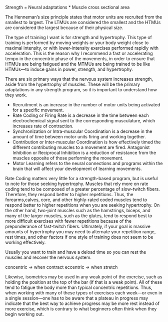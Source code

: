 Strength = Neural adaptations * Muscle cross sectional area

The Henneman’s size principle states that motor units are recruited from the smallest to largest. The LTMUs are considered the smallest and the HTMUs are considered the largest because of their physical size.

The type of training I want is for strength and hypertrophy. This type of training is performed by moving weights or your body weight close to maximal intensity, or with lower-intensity exercises performed rapidly with acceleration. This is the reason why I recommend a fast or accelerating tempo in the concentric phase of the movements, in order to ensure that HTMUs are being fatigued and the MTMUs are being trained to be like HTMUs—to induce gains in power, strength, and hypertrophy.

There are six primary ways that the nervous system increases strength, aside from the hypertrophy of muscles. These will be the primary adaptations in any strength program, so it is important to understand how they work.
- Recruitment is an increase in the number of motor units being
activated for a specific movement.
- Rate Coding or Firing Rate is a decrease in the time between
each electrochemical signal sent to the corresponding
musculature, which increases rate of contraction.
- Synchronization or Intra-muscular Coordination is a decrease
in the amount of time between motor units firing and working
together.
- Contribution or Inter-muscular Coordination is how effectively
timed the different contributing muscles to a movement are fired.
Antagonist Inhibition or Reciprocal Inhibition is a reduction of
resistance from the muscles opposite of those performing the
movement.
- Motor Learning refers to the neural connections and programs
within the brain that will affect your development of learning
movements.

Rate Coding matters very little for a strength-based program, but is useful to note for those seeking hypertrophy. Muscles that rely more on rate coding tend to be composed of a greater percentage of slow-twitch fibers. Therefore, they respond better to higher repetitions. Thus, the forearms,calves, core, and other highly-rated coded muscles tend to respond better to higher repetitions when you are seeking hypertrophy. On the other hand, two-joint muscles such as the hamstrings, biceps, and many of the larger muscles, such as the glutes, tend to respond best to more difficult exercises with fewer repetitions because of the preponderance of fast-twitch fibers. Ultimately, if your goal is massive amounts of hypertrophy you may need to alternate your repetition range, rest times, and other factors if one style of training does not seem to be working effectively.

Usually you want to train and have a deload time so you can rest the muscles and recover the nervous system.

concentric -> when contract
eccentric -> when stretch

Likewise, isometrics may be used in any weak point of the exercise, such as holding the position at the top of the bar (if that is a weak point). All of these tend to fatigue the body more than typical concentric repetitions. Thus, when working with many of these types of exercises each week—or even in a single session—one has to be aware that a plateau in progress may indicate that the best way to achieve progress may be more rest instead of more exercise, which is contrary to what beginners often think when they begin working out.
